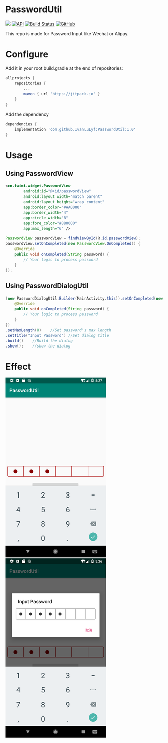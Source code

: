 # PasswordUtil

[![](https://jitpack.io/v/IvanLuLyf/PasswordUtil.svg)](https://jitpack.io/#IvanLuLyf/PasswordUtil)
[![API](https://img.shields.io/badge/API-23%2B-blue.svg?style=flat)](https://android-arsenal.com/api?level=23)
[![Build Status](https://travis-ci.org/IvanLuLyf/PasswordUtil.svg?branch=master)](https://travis-ci.org/IvanLuLyf/PasswordUtil)
[![GitHub](https://img.shields.io/github/license/IvanLuLyf/PasswordUtil.svg?color=blue)](https://github.com/IvanLuLyf/PasswordUtil/blob/master/LICENSE)

This repo is made for Password Input like Wechat or Alipay.

# Configure

Add it in your root build.gradle at the end of repositories:

```gradle
allprojects {
    repositories {
        ...
        maven { url 'https://jitpack.io' }
    }
}
```

Add the dependency

```gradle
dependencies {
    implementation 'com.github.IvanLuLyf:PasswordUtil:1.0'
}
```

# Usage

## Using PasswordView
```xml
<cn.twimi.widget.PasswordView
        android:id="@+id/passwordView"
        android:layout_width="match_parent"
        android:layout_height="wrap_content"
        app:border_color="#AA0000"
        app:border_width="4"
        app:circle_width="8"
        app:fore_color="#880000"
        app:max_length="6" />
```

```java
PasswordView passwordView = findViewById(R.id.passwordView);
passwordView.setOnCompleted(new PasswordView.OnCompleted() {
    @Override
    public void onCompleted(String password) {
        // Your logic to process password
    }
});
```

## Using PasswordDialogUtil
```java
(new PasswordDialogUtil.Builder(MainActivity.this)).setOnCompleted(new PasswordDialogUtil.OnPasswordCompleted() {
    @Override
    public void onCompleted(String password) {
        // Your logic to process password
    }
})
.setMaxLength(8)    //Set password's max length
.setTitle("Input Password") //Set dialog title
.build()    //Build the dialog
.show();    //show the dialog
```

# Effect

<img src="image/view.png" width="320px" alt="PasswordView"><img src="image/dialog.png" width="320px" alt="PasswordDialog">

